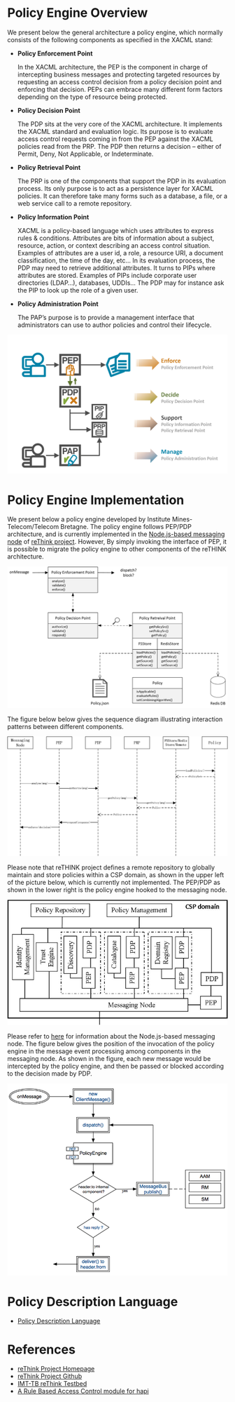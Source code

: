 # Policy Engine Overview
We present below the general architecture a policy engine, which normally consists of the following components as specified in the XACML stand:

-  **Policy Enforcement Point**

   In the XACML architecture, the PEP is the component in charge of intercepting business messages and protecting targeted resources by requesting an access control decision from a policy decision point and enforcing that decision. PEPs can embrace many different form factors depending on the type of resource being protected.

- **Policy Decision Point**

   The PDP sits at the very core of the XACML architecture. It implements the XACML standard and evaluation logic. Its purpose is to evaluate access control requests coming in from the PEP against the XACML policies read from the PRP. The PDP then returns a decision – either of Permit, Deny, Not Applicable, or Indeterminate.

- **Policy Retrieval Point**

   The PRP is one of the components that support the PDP in its evaluation process. Its only purpose is to act as a persistence layer for XACML policies. It can therefore take many forms such as a database, a file, or a web service call to a remote repository.

- **Policy Information Point**

   XACML is a policy-based language which uses attributes to express rules & conditions. Attributes are bits of information about a subject, resource, action, or context describing an access control situation.  Examples of attributes are a user id, a role, a resource URI, a document classification, the time of the day, etc… In its evaluation process, the PDP may need to retrieve additional attributes. It turns to PIPs where attributes are stored. Examples of PIPs include corporate user directories (LDAP…), databases, UDDIs… The PDP may for instance ask the PIP to look up the role of a given user.

- **Policy Administration Point**

   The PAP’s purpose is to provide a management interface that administrators can use to author policies and control their lifecycle.

![](../../../../docs/images/general_policy_engine.PNG)



# Policy Engine Implementation

We present below a policy engine developed by Institute Mines-Telecom/Telecom Bretagne. The policy engine follows PEP/PDP architecture, and is currently implemented in the [Node.js-based messaging node](https://github.com/reTHINK-project/dev-msg-node-nodejs) of [reThink project](https://github.com/reTHINK-project). However, By simply invoking the interface of PEP, it is possible to migrate the policy engine to other components of the reTHINK architecture. 



![](../../../../docs/images/policy_engine_architecture.png)



The figure below below gives the sequence diagram illustrating interaction patterns between different components.



![](../../../../docs/images/PE_sequence_diagram.png)



Please note that reTHINK project defines a remote repository to globally maintain and store policies within a CSP domain, as shown in the upper left of the picture below, which is currently not implemented. The PEP/PDP as shown in the lower right is the policy engine hooked to the messaging node.



![](../../../../docs/images/policy_deployment.jpg)



Please refer to [here](https://github.com/Heriam/dev-msg-node-nodejs/blob/master/readme.md) for information about the Node.js-based messaging node. The figure below gives the position of the invocation of the policy engine in the message event processing among components in the messaging node. As shown in the figure, each new message would be intercepted by the policy engine, and then be passed or blocked according to the decision made by PDP.

![](../../../../docs/images/Intergration_PE.png)



# Policy Description Language

- [Policy Description Language](./prp/policy)

# References

- [reThink Project Homepage](https://rethink-project.eu/)
- [reThink Project Github](https://github.com/reTHINK-project)
- [IMT-TB reThink Testbed](https://github.com/Heriam/reThink-testbed)
- [A Rule Based Access Control module for hapi](https://github.com/franciscogouveia/hapi-rbac)